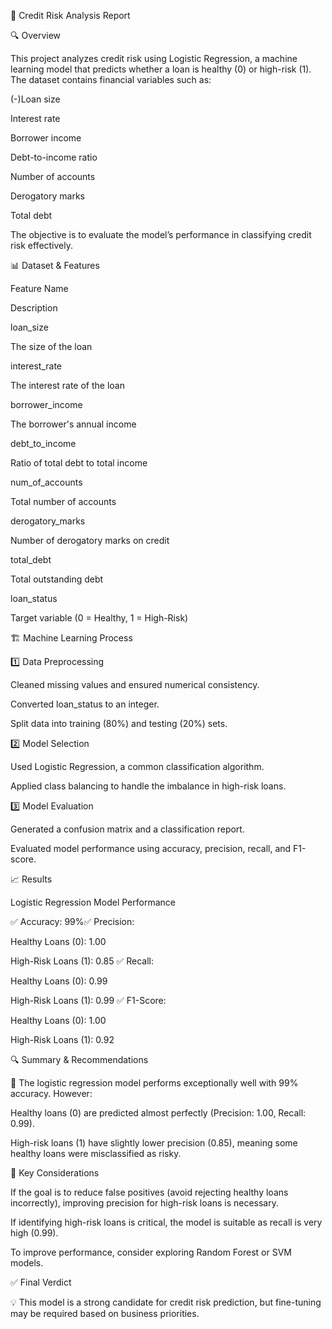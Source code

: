 📌 Credit Risk Analysis Report

🔍 Overview

This project analyzes credit risk using Logistic Regression, a machine learning model that predicts whether a loan is healthy (0) or high-risk (1). The dataset contains financial variables such as:

(-)Loan size

Interest rate

Borrower income

Debt-to-income ratio

Number of accounts

Derogatory marks

Total debt

The objective is to evaluate the model’s performance in classifying credit risk effectively.

📊 Dataset & Features

Feature Name

Description

loan_size

The size of the loan

interest_rate

The interest rate of the loan

borrower_income

The borrower's annual income

debt_to_income

Ratio of total debt to total income

num_of_accounts

Total number of accounts

derogatory_marks

Number of derogatory marks on credit

total_debt

Total outstanding debt

loan_status

Target variable (0 = Healthy, 1 = High-Risk)

🏗️ Machine Learning Process

1️⃣ Data Preprocessing

Cleaned missing values and ensured numerical consistency.

Converted loan_status to an integer.

Split data into training (80%) and testing (20%) sets.

2️⃣ Model Selection

Used Logistic Regression, a common classification algorithm.

Applied class balancing to handle the imbalance in high-risk loans.

3️⃣ Model Evaluation

Generated a confusion matrix and a classification report.

Evaluated model performance using accuracy, precision, recall, and F1-score.

📈 Results

Logistic Regression Model Performance

✅ Accuracy: 99%✅ Precision:

Healthy Loans (0): 1.00

High-Risk Loans (1): 0.85
✅ Recall:

Healthy Loans (0): 0.99

High-Risk Loans (1): 0.99
✅ F1-Score:

Healthy Loans (0): 1.00

High-Risk Loans (1): 0.92

🔍 Summary & Recommendations

📌 The logistic regression model performs exceptionally well with 99% accuracy. However:

Healthy loans (0) are predicted almost perfectly (Precision: 1.00, Recall: 0.99).

High-risk loans (1) have slightly lower precision (0.85), meaning some healthy loans were misclassified as risky.

🔹 Key Considerations

If the goal is to reduce false positives (avoid rejecting healthy loans incorrectly), improving precision for high-risk loans is necessary.

If identifying high-risk loans is critical, the model is suitable as recall is very high (0.99).

To improve performance, consider exploring Random Forest or SVM models.

✅ Final Verdict

💡 This model is a strong candidate for credit risk prediction, but fine-tuning may be required based on business priorities.
